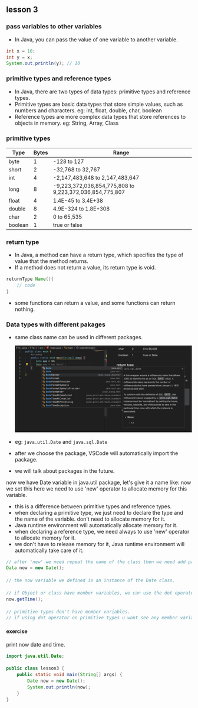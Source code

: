 ## lesson 3

### pass variables to other variables

- In Java, you can pass the value of one variable to another variable.

```java
int x = 10;
int y = x;
System.out.println(y); // 10
```

### primitive types and reference types

- In Java, there are two types of data types: primitive types and reference types.
- Primitive types are basic data types that store simple values, such as numbers and characters. eg: int, float, double, char, boolean
- Reference types are more complex data types that store references to objects in memory. eg: String, Array, Class

### primitive types

| Type    | Bytes | Range                                                   |
| ------- | ----- | ------------------------------------------------------- |
| byte    | 1     | -128 to 127                                             |
| short   | 2     | -32,768 to 32,767                                       |
| int     | 4     | -2,147,483,648 to 2,147,483,647                         |
| long    | 8     | -9,223,372,036,854,775,808 to 9,223,372,036,854,775,807 |
| float   | 4     | 1.4E-45 to 3.4E+38                                      |
| double  | 8     | 4.9E-324 to 1.8E+308                                    |
| char    | 2     | 0 to 65,535                                             |
| boolean | 1     | true or false                                           |

### return type

- In Java, a method can have a return type, which specifies the type of value that the method returns.
- If a method does not return a value, its return type is void.

```java
returnType Name(){
    // code
}
```

- some functions can return a value, and some functions can return nothing.

### Data types with different pakages

- same class name can be used in different packages.

  ![Alt text](image.png)

- eg: `java.util.Date` and `java.sql.Date`
- after we choose the package, VSCode will automatically import the package.
- we will talk about packages in the future.

now we have Date variable in java.util package, let's give it a name like: now
we set this here we need to use 'new' operator to allocate memory for this variable.

- this is a difference between primitive types and reference types.
- when declaring a primitive type, we just need to declare the type and the name of the variable.
  don't need to allocate memory for it.
- Java runtime environment will automatically allocate memory for it.
- when declaring a reference type, we need always to use 'new' operator to allocate memory for it.
- we don't have to release memory for it, Java runtime environment will automatically take care of it.

```java
// after 'new' we need repeat the name of the class then we need add parentheses followed by a semicolon.
Data now = new Date();

// the now variable we defined is an instance of the Date class.

// if Object or class have member variables, we can use the dot operator to access them.
now.getTime();

// primitive types don't have member variables.
// if using dot operator on primitive types u wont see any member variables.


```

#### exercise

print now date and time.

```java
import java.util.Date;

public class lesson3 {
    public static void main(String[] args) {
        Date now = new Date();
        System.out.println(now);
    }
}
```
